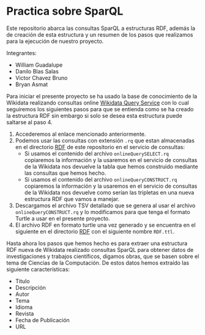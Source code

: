 # Practica sobre SparQL
Este repositorio abarca las consultas SparQL a estructuras RDF, además la de creación de esta estructura y un resumen de los pasos que realizamos para la ejecución de nuestro proyecto.

Integrantes: 

- William Guadalupe 
- Danilo Blas Salas
- Victor Chavez Bruno
- Bryan Asmat 

Para iniciar el presente proyecto se ha usado la base de conocimiento de la Wikidata realizando consultas online [Wikidata Query Service](https://query.wikidata.org/) con lo cual seguiremos los siguientes pasos para que se entienda como se ha creado la estructura RDF sin embargo si solo se desea esta estructura puede saltarse al paso 4.

1. Accederemos al enlace mencionado anteriormente.
2. Podemos usar las consultas con extensión `.rq` que estan almacenadas en el directorio [RDF](https://github.com/wguadalupeq/practicaSparQL/tree/main/RDF) de este repositorio en el servicio de consultas:
    - Si usamos el contenido del archivo `onlineQuerySELECT.rq` copiaremos la información y la usaremos en el servicio de consultas de la Wikidata nos devuelve la tabla que hemos construido mediante las consultas que hemos hecho.
    - Si usamos el contenido del archivo `onlineQueryCONSTRUCT.rq` copiaremos la información y la usaremos en el servicio de consultas de la Wikidata nos devuelve como serían las tripletas en una nueva estructura RDF que vamos a manejar.
3. Descargamos el archivo TSV detallado que se genera al usar el archivo `onlineQueryCONSTRUCT.rq` y lo modificamos para que tenga el formato Turtle a usar en el presente proyecto.
4. El archivo RDF en formato turtle una vez generado y se encuentra en el siguiente en el directorio [RDF](https://github.com/wguadalupeq/practicaSparQL/tree/main/RDF) con el siguiente nombre `RDF.ttl`.

Hasta ahora los pasos que hemos hecho es para extraer una estructura RDF nueva de Wikidata realizado consultas SparQL para obtener datos de investigaciones y trabajos científicos, digamos obras, que se basen sobre el tema de Ciencias de la Computación. De estos datos hemos extraído las siguiente características:

- Titulo
- Descripción
- Autor
- Tema
- Idioma
- Revista
- Fecha de Publicación
- URL



